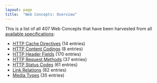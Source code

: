 ```yaml
---
layout: page
title:  "Web Concepts: Overview"
---
```


This is a list of all 407 Web Concepts that have been harvested from all [available specifications](../specs):

* [HTTP Cache Directives](http-cache-directives) (14 entries)
* [HTTP Content Codings](http-content-codings) (8 entries)
* [HTTP Header Fields](http-headers) (170 entries)
* [HTTP Request Methods](http-methods) (37 entries)
* [HTTP Status Codes](http-status-codes) (61 entries)
* [Link Relations](link-relations) (82 entries)
* [Media Types](media-types) (35 entries)
